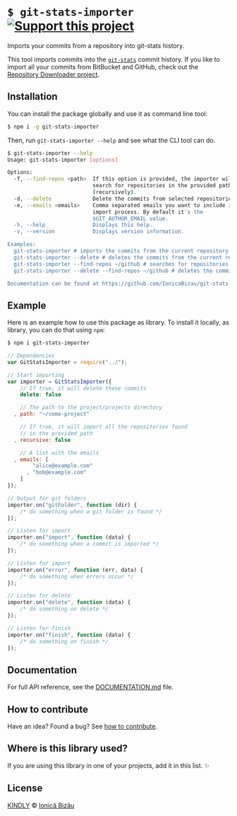 # `$ git-stats-importer` [![Support this project][donate-now]][paypal-donations]
Imports your commits from a repository into git-stats history.

This tool imports commits into the [`git-stats`](https://github.com/IonicaBizau/git-stats) commit history. If you like to import all your commits from BitBucket and GitHub, check out the [Repository Downloader project](https://github.com/IonicaBizau/repository-downloader).

## Installation

You can install the package globally and use it as command line tool:

```sh
$ npm i -g git-stats-importer
```

Then, run `git-stats-importer --help` and see what the CLI tool can do.

```sh
$ git-stats-importer --help
Usage: git-stats-importer [options]

Options:
  -f, --find-repos <path>  If this option is provided, the importer will    
                           search for repositories in the provided path     
                           (recursively).                                   
  -d, --delete             Delete the commits from selected repositories.   
  -e, --emails <emails>    Comma separated emails you want to include in the
                           import process. By default it's the              
                           $GIT_AUTHOR_EMAIL value.                         
  -h, --help               Displays this help.                              
  -v, --version            Displays version information.                    

Examples:
  git-stats-importer # imports the commits from the current repository
  git-stats-importer --delete # deletes the commits from the current repo
  git-stats-importer --find-repos ~/github # searches for repositories in the ~/github dir
  git-stats-importer --delete --find-repos ~/github # deletes the commits from the ~/github dir

Documentation can be found at https://github.com/IonicaBizau/git-stats-importer
```

## Example

Here is an example how to use this package as library. To install it locally, as library, you can do that using `npm`:

```sh
$ npm i git-stats-importer
```

```js
// Dependencies
var GitStatsImporter = require("../");

// Start importing
var importer = GitStatsImporter({
    // If true, it will delete these commits
    delete: false

    // The path to the project/projects directory
  , path: "~/some-project"

    // If true, it will import all the repositories found
    // in the provided path
  , recursive: false

    // A list with the emails
  , emails: [
        "alice@example.com"
      , "bob@example.com"
    ]
});

// Output for git folders
importer.on("gitFolder", function (dir) {
    /* do something when a git folder is found */
});

// Listen for import
importer.on("import", function (data) {
    /* do something when a commit is imported */
});

// Listen for import
importer.on("error", function (err, data) {
    /* do something when errors occur */
});

// Listen for delete
importer.on("delete", function (data) {
    /* do something on delete */
});

// Listen for finish
importer.on("finish", function (data) {
    /* do something on finish */
});
```

## Documentation

For full API reference, see the [DOCUMENTATION.md][docs] file.

## How to contribute
Have an idea? Found a bug? See [how to contribute][contributing].

## Where is this library used?
If you are using this library in one of your projects, add it in this list. :sparkles:

## License

[KINDLY][license] © [Ionică Bizău][website]

[license]: http://ionicabizau.github.io/kindly-license/?author=Ionic%C4%83%20Biz%C4%83u%20%3Cbizauionica@gmail.com%3E&year=2015

[website]: http://ionicabizau.net
[paypal-donations]: https://www.paypal.com/cgi-bin/webscr?cmd=_s-xclick&hosted_button_id=RVXDDLKKLQRJW
[donate-now]: http://i.imgur.com/6cMbHOC.png

[contributing]: /CONTRIBUTING.md
[docs]: /DOCUMENTATION.md